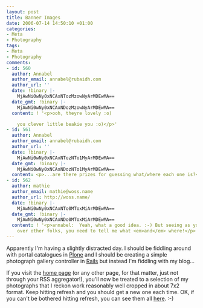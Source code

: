 ```yaml
---
layout: post
title: Banner Images
date: 2006-07-14 14:50:10 +01:00
categories:
- Meta
- Photography
tags:
- Meta
- Photography
comments:
- id: 560
  author: Annabel
  author_email: annabel@rubaidh.com
  author_url: ''
  date: !binary |-
    MjAwNi0wNy0xNCAxNTozMzowNyArMDEwMA==
  date_gmt: !binary |-
    MjAwNi0wNy0xNCAxNDozMzowNyArMDEwMA==
  content: ! '<p>ooh, theyre lovely :o)

    you clever little beakie you :o)</p>'
- id: 561
  author: Annabel
  author_email: annabel@rubaidh.com
  author_url: ''
  date: !binary |-
    MjAwNi0wNy0xNCAxNTozNTo1MyArMDEwMA==
  date_gmt: !binary |-
    MjAwNi0wNy0xNCAxNDozNTo1MyArMDEwMA==
  content: <p>...are there prizes for guessing what/where each one is?</p>
- id: 562
  author: mathie
  author_email: mathie@woss.name
  author_url: http://woss.name/
  date: !binary |-
    MjAwNi0wNy0xNCAxNTo0MToxMiArMDEwMA==
  date_gmt: !binary |-
    MjAwNi0wNy0xNCAxNDo0MToxMiArMDEwMA==
  content: ! '<p>annabel:  Yeah, what a good idea. :-) But seeing as you have an advantage
    over other folks, you need to tell me what <em>and</em> where!</p>'
---
```

Apparently I'm having a slightly distracted day.  I should be fiddling around with portal catalogues in [Plone](http://www.plone.org/) and I should be creating a simple photograph gallery controller in [Rails](http://www.rubyonrails.org/) but instead I'm fiddling with my blog...

If you visit the [home page](http://woss.name/) (or any other page, for that matter, just not through your RSS aggregator!), you'll now be treated to a selection of my photographs that I reckon work reasonably well cropped in about 7x2 format.  Keep hitting refresh and you should get a new one each time.  OK, if you can't be bothered hitting refresh, you can see them all [here](http://woss.name/wp-content/themes/k2-svn/images/headers/). :-)
